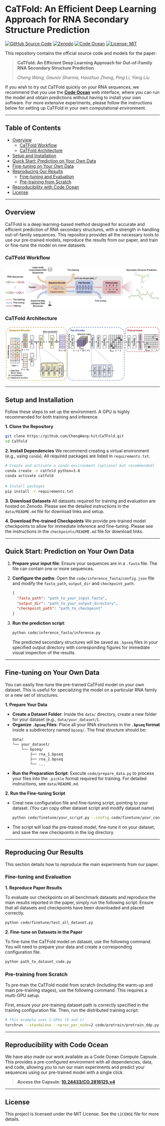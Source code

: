 # CaTFold: An Efficient Deep Learning Approach for RNA Secondary Structure Prediction

[![GitHub Source Code](https://img.shields.io/badge/GitHub-Source%20Code-blue?logo=github)](https://github.com/ChengWang-hit/CaTFold)
[![Zenodo](https://img.shields.io/badge/Zenodo-10.5281/zenodo.13937606-blue)](https://doi.org/10.5281/zenodo.13937606)
[![Code Ocean](https://img.shields.io/badge/CodeOcean-10.24433/CO.2816125.v4-blue)](https://doi.org/10.24433/CO.2816125.v4)
[![License: MIT](https://img.shields.io/badge/License-MIT-yellow.svg)](https://opensource.org/licenses/MIT)

This repository contains the official source code and models for the paper:

> **CaTFold: An Efficient Deep Learning Approach for Out-of-Family RNA Secondary Structure Prediction**
>
> *Cheng Wang, Gaurav Sharma, Haozhuo Zheng, Ping Li, Yang Liu*
>
<!-- > **[Link to Paper Coming Soon]** -->

If you wish to try out CaTFold quickly on your RNA sequences, we recommend that you use the [**Code Ocean**](https://doi.org/10.24433/CO.2816125.v4) web interface, where you can run the model and obtain predictions without having to install your own software. For more extensive experiments, please follow the instructions below for setting up CaTFold in your own computational environment.

---

## Table of Contents
- [Overview](#overview)
  - [CaTFold Workflow](#catfold-workflow)
  - [CaTFold Architecture](#catfold-architecture)
- [Setup and Installation](#setup-and-installation)
- [Quick Start: Prediction on Your Own Data](#quick-start-prediction-on-your-own-data)
- [Fine-tuning on Your Own Data](#fine-tuning-on-your-own-data)
- [Reproducing Our Results](#reproducing-our-results)
  - [Fine-tuning and Evaluation](#fine-tuning-and-evaluation)
  - [Pre-training from Scratch](#pre-training-from-scratch)
- [Reproducibility with Code Ocean](#reproducibility-with-code-ocean)
- [License](#license)
<!-- - [Citation](#citation) -->


---

## Overview
CaTFold is a deep learning-based method designed for accurate and efficient prediction of RNA secondary structures, with a strength in handling out-of-family sequences. This repository provides all the necessary tools to use our pre-trained models, reproduce the results from our paper, and train or fine-tune the model on new datasets.

### CaTFold Workflow
![CaTFold Workflow](pictures/Graphical_abstract.png)

### CaTFold Architecture
![CaTFold Architecture](pictures/CaTFold_architecture.png)

---

## Setup and Installation
Follow these steps to set up the environment. A GPU is highly recommended for both training and inference.

**1. Clone the Repository**
```bash
git clone https://github.com/ChengWang-hit/CaTFold.git
cd CaTFold
```

**2. Install Dependencies**
We recommend creating a virtual environment (e.g., using `conda`). All required packages are listed in `requirements.txt`.

```bash
# Create and activate a conda environment (optional but recommended)
conda create -n catfold python=3.8
conda activate catfold

# Install packages
pip install -r requirements.txt
```

**3. Download Datasets**
All datasets required for training and evaluation are hosted on Zenodo. Please see the detailed instructions in the `data/README.md` file for download links and setup.

**4. Download Pre-trained Checkpoints**
We provide pre-trained model checkpoints to allow for immediate inference and fine-tuning. Please see the instructions in the `checkpoints/README.md` file for download links.

---

## Quick Start: Prediction on Your Own Data

1.  **Prepare your input file**: Ensure your sequences are in a `.fasta` file. The file can contain one or more sequences.

2.  **Configure the paths**: Open the `code/inference_fasta/config.json` file and modify the `fasta_path`,  `output_dir` and `checkpoint_path`.
    ```json
    {
      "fasta_path": "path_to_your_input.fasta",
      "output_dir": "path_to_your_output_directory",
      "checkpoint_path": "path_to_checkpoint"
    }
    ```

3.  **Run the prediction script**:
    ```bash
    python code/inference_fasta/inference.py
    ```
    The predicted secondary structures will be saved as `.bpseq` files in your specified output directory with corresponding figures for immediate visual inspection of the results.

---

## Fine-tuning on Your Own Data

You can easily fine-tune the pre-trained CaTFold model on your own dataset. This is useful for specializing the model on a particular RNA family or a new set of structures.

**1. Prepare Your Data**

   - **Create a Dataset Folder**: Inside the `data/` directory, create a new folder for your dataset (e.g., `data/your_dataset/`).
   - **Organize `.bpseq` Files**: Place all your RNA structures in the **`.bpseq` format** inside a subdirectory named `bpseq/`. The final structure should be:
     ```
     data/
     └── your_dataset/
         └── bpseq/
             ├── rna_1.bpseq
             ├── rna_2.bpseq
             └── ...
     ```
   - **Run the Preparation Script**: Execute `code/prepare_data.py` to process your files into the `.pickle` format required for training. For detailed instructions, see `data/README.md`.

**2. Run the Fine-tuning Script**

   - Creat new configuration file and fine-tuning script, pointing to your dataset. (You can copy other dataset script and modify dataset name)
     ```bash
     python code/finetune/your_script.py --config code/finetune/your_config_file.json
     ```
   - The script will load the pre-trained model, fine-tune it on your dataset, and save the new checkpoints in the log directory.

---

## Reproducing Our Results
This section details how to reproduce the main experiments from our paper.

### Fine-tuning and Evaluation
**1. Reproduce Paper Results**

To evaluate our checkpoints on all benchmark datasets and reproduce the main results reported in the paper, simply run the following script. Ensure that all datasets and checkpoints have been downloaded and placed correctly.

```bash
python code/finetune/test_all_dataset.py
```

**2. Fine-tune on Datasets in the Paper**

To fine-tune the CaTFold model on dataset, use the following command. You will need to prepare your data and create a corresponding configuration file.

```bash
python path_to_dataset_code.py
```

### Pre-training from Scratch
To pre-train the CaTFold model from scratch (including the warm-up and main pre-training stages), use the following command. This requires a multi-GPU setup.

First, ensure your pre-training dataset path is correctly specified in the training configuration file. Then, run the distributed training script:

```bash
# This example uses 2 GPUs (0 and 1)
torchrun --standalone --nproc_per_node=2 code/pretrain/pretrain_ddp.py
```

---

## Reproducibility with Code Ocean
We have also made our work available as a Code Ocean Compute Capsule. This provides a pre-configured environment with all dependencies, data, and code, allowing you to run our main experiments and predict your sequences using our pre-trained model with a single click.

> **Access the Capsule: [10.24433/CO.2816125.v4](https://doi.org/10.24433/CO.2816125.v4)**

---

<!-- ## Citation
If you find CaTFold useful in your research, please consider citing our paper:

```bibtex
@article{wang2023catfold,
  title={CaTFold: An Efficient Deep Learning Approach for Out-of-Family RNA Secondary Structure Prediction},
  author={Wang, Cheng and Sharma, Gaurav and Zheng, Haozhuo and Li, Ping and Liu, Yang},
  journal={Journal or Conference Name},
  year={2023},
  volume={XX},
  pages={YY-ZZ},
  doi={Your Paper's DOI}
}
``` -->
<!--  -->
<!-- --- -->

## License

This project is licensed under the MIT License. See the `LICENSE` file for more details.